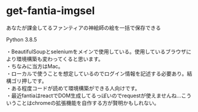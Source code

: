 # get-fantia-imgsel  
あなたが課金してるファンティアの神絵師の絵を一括で保存できる  
  
Python 3.8.5  
  
・BeautifulSoupとseleniumをメインで使用している。使用しているブラウザにより環境構築も変わってくると思います。  
・ちなみに当方はMac。  
・ローカルで使うことを想定しているのでログイン情報を記述する必要あり。結構ゴリ押しです。  
・ある程度コードが読めて環境構築ができる人向けです。  
・最近fantiaはreactでDOM生成してるっぽいのでrequestが使えませんね…こういうことはchromeの拡張機能を自作する方が賢明かもしれない。  
